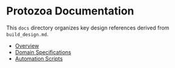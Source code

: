 # Protozoa Documentation

This `docs` directory organizes key design references derived from `build_design.md`.

- [Overview](overview/README.md)
- [Domain Specifications](domains/README.md)
- [Automation Scripts](scripts/README.md)
